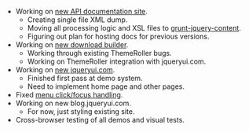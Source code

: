 * Working on [new API documentation site](https://github.com/jquery/api.jqueryui.com).
  * Creating single file XML dump.
  * Moving all processing logic and XSL files to [grunt-jquery-content](https://github.com/jquery/grunt-jquery-content).
  * Figuring out plan for hosting docs for previous versions.
* Working on [new download builder](https://github.com/jquery/download.jqueryui.com).
  * Working through existing ThemeRoller bugs.
  * Working on ThemeRoller integration with jqueryui.com.
* Working on [new jqueryui.com](https://github.com/jquery/jqueryui.com).
  * Finished first pass at demo system.
  * Need to implement home page and other pages.
* Fixed [menu click/focus handling](https://bugs.jqueryui.com/ticket/8552).
* Working on new blog.jqueryui.com.
  * For now, just styling existing site.
* Cross-browser testing of all demos and visual tests.
